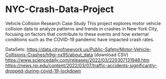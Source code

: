 # NYC-Crash-Data-Project
Vehicle Collision Research Case Study This project explores motor vehicle collision data to analyze patterns and trends in crashes in New York City, focusing on factors that contribute to these events and how external conditions such as the COVID-19 pandemic have impacted crash rates.



DataSets: 
https://data.cityofnewyork.us/Public-Safety/Motor-Vehicle-Collisions-Crashes/h9gi-nx95/about_data (download CSV)
https://www.sciencedaily.com/releases/2022/03/220307131948.htm
https://news.rpi.edu/content/2022/03/07/traffic-accidents-significantly-dropped-during-covid-19-lockdown
